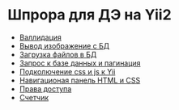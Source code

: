 # Шпрора для ДЭ на Yii2
* [Валлидация](validate)
* [Вывод изображение с БД](img)
* [Загрузка файлов в БД](load-img)
* [Запрос к базе данных и пагинация](database-query-and-pagination)
* [Подколючение css и js к Yii](linkStyle)
* [Навигационая панель HTML и CSS]()
* [Права доступа]()
* [Счетчик]()

